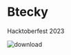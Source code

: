 # Btecky
Hacktoberfest 2023




![download](https://github.com/laviii123/Btecky/assets/146612961/99dba178-f2da-4c16-9a2c-3ce119e6394a)
